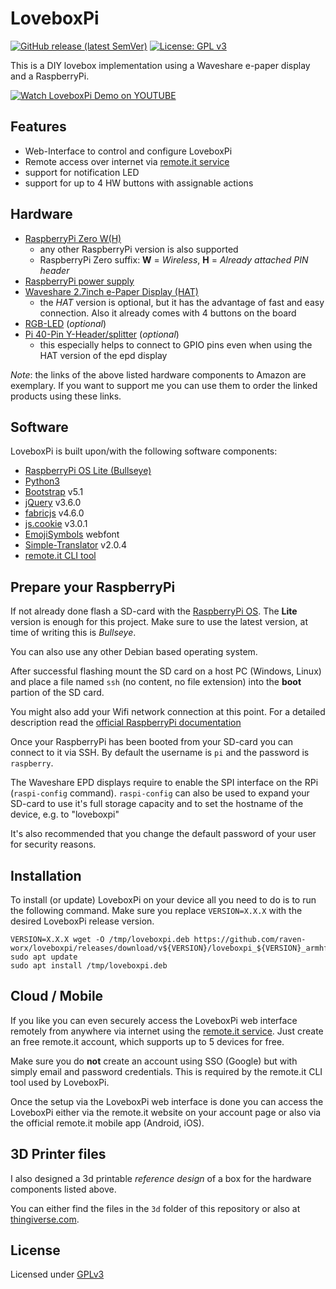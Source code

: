 # LoveboxPi

[![GitHub release (latest SemVer)](https://img.shields.io/github/v/release/raven-worx/loveboxpi?logo=github&sort=semver)](https://github.com/raven-worx/loveboxpi/releases)
[![License: GPL v3](https://img.shields.io/badge/License-GPLv3-blue.svg)](https://www.gnu.org/licenses/gpl-3.0)

This is a DIY lovebox implementation using a Waveshare e-paper display and a RaspberryPi.

[![Watch LoveboxPi Demo on YOUTUBE](http://img.youtube.com/vi/fF88PX4ILu4/0.jpg)](http://www.youtube.com/watch?v=fF88PX4ILu4 "Watch LoveboxPi Demo on YOUTUBE")

## Features

* Web-Interface to control and configure LoveboxPi
* Remote access over internet via [remote.it service](https://remote.it/)
* support for notification LED
* support for up to 4 HW buttons with assignable actions

## Hardware

* [RaspberryPi Zero W(H)](https://amzn.to/3ssZmjw)
    * any other RaspberryPi version is also supported
    * RaspberryPi Zero suffix: **W** = *Wireless*, **H** = *Already attached PIN header*
* [RaspberryPi power supply](https://amzn.to/3Jiqx6n)
* [Waveshare 2.7inch e-Paper Display (HAT)](https://amzn.to/3FxGPpS)
    * the *HAT* version is optional, but it has the advantage of fast and easy connection. Also it already comes with 4 buttons on the board
* [RGB-LED](https://amzn.to/3qrZOMa) (*optional*)
* [Pi 40-Pin Y-Header/splitter](https://amzn.to/3EsjeWl) (*optional*)
    * this especially helps to connect to GPIO pins even when using the HAT version of the epd display

*Note*: the links of the above listed hardware components to Amazon are exemplary. If you want to support me you can use them to order the linked products using these links.

## Software

LoveboxPi is built upon/with the following software components:

* [RaspberryPi OS Lite (Bullseye)](https://www.raspberrypi.com/software/)
* [Python3](https://www.python.org/)
* [Bootstrap](https://getbootstrap.com/) v5.1
* [jQuery](https://jquery.com/) v3.6.0
* [fabricjs](http://fabricjs.com/) v4.6.0
* [js.cookie](https://github.com/js-cookie/js-cookie) v3.0.1
* [EmojiSymbols](https://emojisymbols.com/) webfont
* [Simple-Translator](https://github.com/andreasremdt/simple-translator) v2.0.4
* [remote.it CLI tool](https://docs.remote.it/software/cli)

## Prepare your RaspberryPi

If not already done flash a SD-card with the [RaspberryPi OS](https://www.raspberrypi.com/software/). The **Lite** version is enough for this project. Make sure to use the latest version, at time of writing this is *Bullseye*.

You can also use any other Debian based operating system.

After successful flashing mount the SD card on a host PC (Windows, Linux) and place a file named `ssh` (no content, no file extension) into the **boot** partion of the SD card.

You might also add your Wifi network connection at this point. For a detailed description read the [official RaspberryPi documentation](https://www.raspberrypi.com/documentation/computers/configuration.html#setting-up-a-headless-raspberry-pi)

Once your RaspberryPi has been booted from your SD-card you can connect to it via SSH. By default the username is `pi` and the password is `raspberry`.

The Waveshare EPD displays require to enable the SPI interface on the RPi (`raspi-config` command). `raspi-config` can also be used to expand your SD-card to use it's full storage capacity and to set the hostname of the device, e.g. to "loveboxpi"

It's also recommended that you change the default password of your user for security reasons.

## Installation

To install (or update) LoveboxPi on your device all you need to do is to run the following command. Make sure you replace `VERSION=X.X.X` with the desired LoveboxPi release version. 

```console
VERSION=X.X.X wget -O /tmp/loveboxpi.deb https://github.com/raven-worx/loveboxpi/releases/download/v${VERSION}/loveboxpi_${VERSION}_armhf.deb
sudo apt update
sudo apt install /tmp/loveboxpi.deb
```

## Cloud / Mobile

If you like you can even securely access the LoveboxPi web interface remotely from anywhere via internet using the [remote.it service](https://remote.it/).
Just create an free remote.it account, which supports up to 5 devices for free.

Make sure you do **not** create an account using SSO (Google) but with simply email and password credentials. This is required by the remote.it CLI tool used by LoveboxPi.

Once the setup via the LoveboxPi web interface is done you can access the LoveboxPi either via the remote.it website on your account page or also via the official remote.it mobile app (Android, iOS).

## 3D Printer files

I also designed a 3d printable *reference design* of a box for the hardware components listed above.

You can either find the files in the `3d` folder of this repository or also at [thingiverse.com](https://www.thingiverse.com/thing:5174353).

## License

Licensed under [GPLv3](https://github.com/raven-worx/loveboxpi/blob/master/LICENSE)
